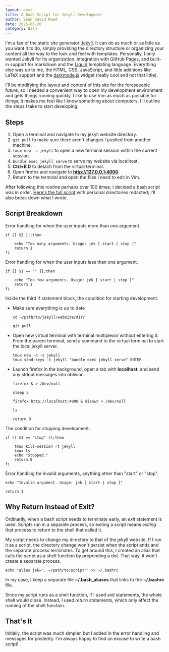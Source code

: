 ```yaml
---
layout: post
title: A Bash Script for Jekyll Development
author: Sean David Reed
date: 2025-05-20
category: Bash
---
```


I'm a fan of the static site generator [Jekyll](https://jekyllrb.com). It can do as much or as little as you want it to do, simply providing the directory structure or organizing your content all the way to the look and feel with templates. Personally, I only wanted Jekyll for its organization, integration with GitHub Pages, and built-in support for markdown and the [Liquid](https://shopify.github.io/liquid/) templating language. Everything else was up to me, the HTML, CSS, JavaScript, and little additions like LaTeX support and the [darkmode.js](https://darkmodejs.learn.uno/) widget (really cool and not that little).

I'll be modifying the layout and content of this site for the foreseeable future, so I needed a convenient way to open my development environment and gets things running quickly. I like to use Vim as much as possible for things; it makes me feel like I know something about computers. I'll outline the steps I take to start developing.

## Steps

1. Open a terminal and navigate to my jekyll website directory.
2. `git pull` to make sure there aren't changes I pushed from another machine.
3. `tmux new -s jekyll` to open a new terminal session within the current session.
4. `bundle exec jekyll serve` to serve my website via localhost.
5. **Ctrl+B D** to detach from the virtual terminal.
6. Open firefox and navigate to **http://127.0.0.1:4000**.
7. Return to the terminal and open the files I need to edit in Vim.

After following this routine perhaps over 100 times, I decided a bash script was in order. [Here's the full script](/files/bash_scripts/jekyll-bash-script.html) with personal directories redacted; I'll also break down what I wrote.

## Script Breakdown

Error handling for when the user inputs more than one argument.

```
if [[ $2 ]];then

	echo "Too many arguments. Usage: jek [ start | stop ]"
	return 1
fi
```

Error handling for when the user inputs less than one argument.

```
if [[ $1 == "" ]];then

	echo "Too few arguments. Usage: jek [ start | stop ]"
	return 1
fi
```

Inside the third if statement block, the condition for starting development.

- Make sure everything is up to date

    ```
    cd ~/path/to/jekyll/website/dir/

    git pull
    ```

- Open new virtual terminal with terminal multiplexor without entering it. From the parent terminal, send a command to the virtual terminal to start the local jekyll server.

    ```
    tmux new -d -s jekyll
    tmux send-keys -t jekyll "bundle exec jekyll serve" ENTER
    ```

- Launch firefox in the background, open a tab with **localhost**, and send any stdout messages into oblivion.

    ```
    firefox & > /dev/null

    sleep 5

    firefox http://localhost:4000 & disown > /dev/null

    ls

    return 0
    ```

The condition for stopping development.

```
if [[ $1 == "stop" ]];then
	
	tmux kill-session -t jekyll
	tmux ls
	echo "Stopped."
	return 0
fi
```

Error handling for invalid arguments, anything other than "start" or "stop".

```
echo "Invalid argument. Usage: jek [ start | stop ]"

return 1
```

## Why Return Instead of Exit?

Ordinarily, when a bash script needs to terminate early, an *exit* statement is used. Scripts run in a separate process, so exiting a script means *exiting* that process to return to the shell that called it. 

My script needs to change my directory to that of the jekyll website. If I run it as a script, the directory change won't persist when the script ends and the separate process terminates. To get around this, I created an alias that calls the script as a shell function by prepending a dot. That way, it won't create a separate process.

```
echo "alias jek='. ~/path/to/script'" >> ~/.bashrc
```

In my case, I keep a separate file **~/.bash_aliases** that links to the **~/.bashrc** file.

Since my script runs as a shell function, if I used *exit* statements, the whole shell would close. Instead, I used *return* statements, which only affect the running of the shell function.

## That's It

Initially, the script was much simpler, but I added in the error handling and messages for posterity. I'm always happy to find an excuse to write a bash script!
